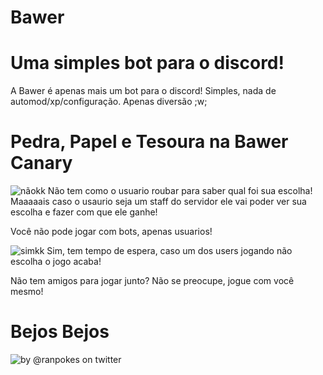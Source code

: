 # Bawer

# Uma simples bot para o discord!

A Bawer é apenas mais um bot para o discord! Simples, nada de automod/xp/configuração. Apenas diversão ;w;

# Pedra, Papel e Tesoura na Bawer Canary
![nãokk](https://user-images.githubusercontent.com/84294591/131000870-c0347f56-af84-4544-8ebe-503961eef27b.png)
Não tem como o usuario roubar para saber qual foi sua escolha! Maaaaais caso o usaurio seja um staff do servidor ele vai poder ver sua escolha e fazer com que ele ganhe!

Você não pode jogar com bots, apenas usuarios!


![simkk](https://user-images.githubusercontent.com/84294591/131001118-27bd09bb-d20b-44e2-a640-ec429c3bb576.png)
Sim, tem tempo de espera, caso um dos users jogando não escolha o jogo acaba!

Não tem amigos para jogar junto? Não se preocupe, jogue com você mesmo!


# Bejos Bejos
![by @ranpokes on twitter](https://user-images.githubusercontent.com/84294591/131005149-368994b8-4b28-4bbe-89ab-8d2ba9f636e2.png)
